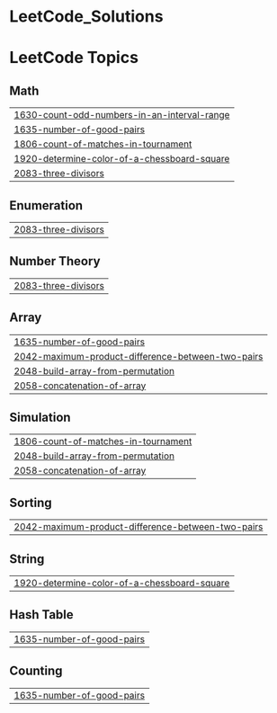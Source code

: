 # LeetCode_Solutions
<!---LeetCode Topics Start-->
# LeetCode Topics
## Math
|  |
| ------- |
| [1630-count-odd-numbers-in-an-interval-range](https://github.com/PraneshOptimus/LeetCode_Solutions/tree/master/1630-count-odd-numbers-in-an-interval-range) |
| [1635-number-of-good-pairs](https://github.com/PraneshOptimus/LeetCode_Solutions/tree/master/1635-number-of-good-pairs) |
| [1806-count-of-matches-in-tournament](https://github.com/PraneshOptimus/LeetCode_Solutions/tree/master/1806-count-of-matches-in-tournament) |
| [1920-determine-color-of-a-chessboard-square](https://github.com/PraneshOptimus/LeetCode_Solutions/tree/master/1920-determine-color-of-a-chessboard-square) |
| [2083-three-divisors](https://github.com/PraneshOptimus/LeetCode_Solutions/tree/master/2083-three-divisors) |
## Enumeration
|  |
| ------- |
| [2083-three-divisors](https://github.com/PraneshOptimus/LeetCode_Solutions/tree/master/2083-three-divisors) |
## Number Theory
|  |
| ------- |
| [2083-three-divisors](https://github.com/PraneshOptimus/LeetCode_Solutions/tree/master/2083-three-divisors) |
## Array
|  |
| ------- |
| [1635-number-of-good-pairs](https://github.com/PraneshOptimus/LeetCode_Solutions/tree/master/1635-number-of-good-pairs) |
| [2042-maximum-product-difference-between-two-pairs](https://github.com/PraneshOptimus/LeetCode_Solutions/tree/master/2042-maximum-product-difference-between-two-pairs) |
| [2048-build-array-from-permutation](https://github.com/PraneshOptimus/LeetCode_Solutions/tree/master/2048-build-array-from-permutation) |
| [2058-concatenation-of-array](https://github.com/PraneshOptimus/LeetCode_Solutions/tree/master/2058-concatenation-of-array) |
## Simulation
|  |
| ------- |
| [1806-count-of-matches-in-tournament](https://github.com/PraneshOptimus/LeetCode_Solutions/tree/master/1806-count-of-matches-in-tournament) |
| [2048-build-array-from-permutation](https://github.com/PraneshOptimus/LeetCode_Solutions/tree/master/2048-build-array-from-permutation) |
| [2058-concatenation-of-array](https://github.com/PraneshOptimus/LeetCode_Solutions/tree/master/2058-concatenation-of-array) |
## Sorting
|  |
| ------- |
| [2042-maximum-product-difference-between-two-pairs](https://github.com/PraneshOptimus/LeetCode_Solutions/tree/master/2042-maximum-product-difference-between-two-pairs) |
## String
|  |
| ------- |
| [1920-determine-color-of-a-chessboard-square](https://github.com/PraneshOptimus/LeetCode_Solutions/tree/master/1920-determine-color-of-a-chessboard-square) |
## Hash Table
|  |
| ------- |
| [1635-number-of-good-pairs](https://github.com/PraneshOptimus/LeetCode_Solutions/tree/master/1635-number-of-good-pairs) |
## Counting
|  |
| ------- |
| [1635-number-of-good-pairs](https://github.com/PraneshOptimus/LeetCode_Solutions/tree/master/1635-number-of-good-pairs) |
<!---LeetCode Topics End-->